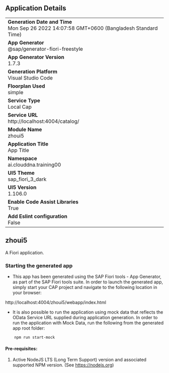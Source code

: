## Application Details
|               |
| ------------- |
|**Generation Date and Time**<br>Mon Sep 26 2022 14:07:58 GMT+0600 (Bangladesh Standard Time)|
|**App Generator**<br>@sap/generator-fiori-freestyle|
|**App Generator Version**<br>1.7.3|
|**Generation Platform**<br>Visual Studio Code|
|**Floorplan Used**<br>simple|
|**Service Type**<br>Local Cap|
|**Service URL**<br>http://localhost:4004/catalog/
|**Module Name**<br>zhoui5|
|**Application Title**<br>App Title|
|**Namespace**<br>ai.clouddna.training00|
|**UI5 Theme**<br>sap_fiori_3_dark|
|**UI5 Version**<br>1.106.0|
|**Enable Code Assist Libraries**<br>True|
|**Add Eslint configuration**<br>False|

## zhoui5

A Fiori application.

### Starting the generated app

-   This app has been generated using the SAP Fiori tools - App Generator, as part of the SAP Fiori tools suite.  In order to launch the generated app, simply start your CAP project and navigate to the following location in your browser:

http://localhost:4004/zhoui5/webapp/index.html

- It is also possible to run the application using mock data that reflects the OData Service URL supplied during application generation.  In order to run the application with Mock Data, run the following from the generated app root folder:

```
    npm run start-mock
```

#### Pre-requisites:

1. Active NodeJS LTS (Long Term Support) version and associated supported NPM version.  (See https://nodejs.org)


